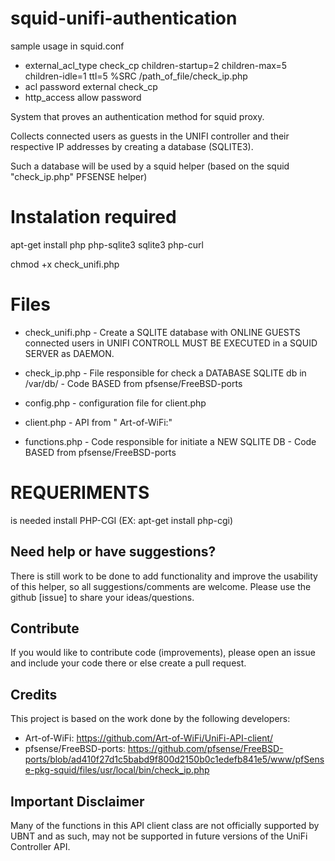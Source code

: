 # squid-unifi-authentication

sample usage in squid.conf

- external_acl_type check_cp children-startup=2 children-max=5 children-idle=1 ttl=5 %SRC /path_of_file/check_ip.php
- acl password external check_cp
- http_access allow password


System that proves an authentication method for squid proxy.

Collects connected users as guests in the UNIFI controller and their respective IP addresses by creating a database (SQLITE3).

Such a database will be used by a squid helper (based on the squid "check_ip.php" PFSENSE helper)

# Instalation required

apt-get install php php-sqlite3 sqlite3 php-curl

chmod +x check_unifi.php

# Files

- check_unifi.php - Create a SQLITE database with ONLINE GUESTS connected users in UNIFI CONTROLL
MUST BE EXECUTED in a SQUID SERVER as DAEMON.


- check_ip.php - File responsible for check a DATABASE SQLITE db in /var/db/  - Code BASED from pfsense/FreeBSD-ports

- config.php    - configuration file for client.php
- client.php    - API from  " Art-of-WiFi:"
- functions.php - Code responsible for initiate a NEW SQLITE DB   - Code BASED from pfsense/FreeBSD-ports

# REQUERIMENTS

is needed install PHP-CGI (EX:  apt-get install php-cgi)

## Need help or have suggestions?

There is still work to be done to add functionality and improve the usability of this helper, so all suggestions/comments are welcome. Please use the github [issue] to share your ideas/questions.

## Contribute

If you would like to contribute code (improvements), please open an issue and include your code there or else create a pull request.

## Credits

This project is based on the work done by the following developers:


- Art-of-WiFi: https://github.com/Art-of-WiFi/UniFi-API-client/
- pfsense/FreeBSD-ports: https://github.com/pfsense/FreeBSD-ports/blob/ad410f27d1c5babd9f800d2150b0c1edefb841e5/www/pfSense-pkg-squid/files/usr/local/bin/check_ip.php

## Important Disclaimer

Many of the functions in this API client class are not officially supported by UBNT and as such, may not be supported in future versions of the UniFi Controller API.
